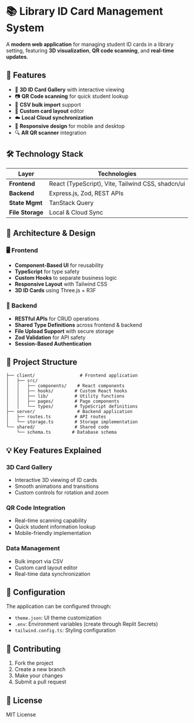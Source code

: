 # 📚 Library ID Card Management System

A **modern web application** for managing student ID cards in a library setting, featuring **3D visualization**, **QR code scanning**, and **real-time updates**.

## 🚀 Features

- 🎴 **3D ID Card Gallery** with interactive viewing
- 📷 **QR Code scanning** for quick student lookup
- 📂 **CSV bulk import** support
- 🎨 **Custom card layout** editor
- ☁️ **Local Cloud synchronization**
- 📱 **Responsive design** for mobile and desktop
- 🔍 **AR QR scanner** integration


## 🛠️ Technology Stack

| Layer        | Technologies |
|--------------|--------------|
| **Frontend** | React (TypeScript), Vite, Tailwind CSS, shadcn/ui |
| **Backend**  | Express.js, Zod, REST APIs |
| **State Mgmt** | TanStack Query | 
| **File Storage** | Local & Cloud Sync |

## 🧠 Architecture & Design

### 🖥️ Frontend
- **Component-Based UI** for reusability
- **TypeScript** for type safety
- **Custom Hooks** to separate business logic
- **Responsive Layout** with Tailwind CSS
- **3D ID Cards** using Three.js + R3F

### 🧰 Backend
- **RESTful APIs** for CRUD operations
- **Shared Type Definitions** across frontend & backend
- **File Upload Support** with secure storage
- **Zod Validation** for API safety
- **Session-Based Authentication**


## 📁 Project Structure

```
├── client/                 # Frontend application
│   ├── src/
│   │   ├── components/    # React components
│   │   ├── hooks/        # Custom React hooks
│   │   ├── lib/          # Utility functions
│   │   ├── pages/        # Page components
│   │   └── types/        # TypeScript definitions
├── server/                # Backend application
│   ├── routes.ts         # API routes
│   └── storage.ts        # Storage implementation
└── shared/               # Shared code
    └── schema.ts        # Database schema
```

## 💡 Key Features Explained

### 3D Card Gallery
- Interactive 3D viewing of ID cards
- Smooth animations and transitions
- Custom controls for rotation and zoom

### QR Code Integration
- Real-time scanning capability
- Quick student information lookup
- Mobile-friendly implementation

### Data Management
- Bulk import via CSV
- Custom card layout editor
- Real-time data synchronization

## 🔧 Configuration

The application can be configured through:
- `theme.json`: UI theme customization
- `.env`: Environment variables (create through Replit Secrets)
- `tailwind.config.ts`: Styling configuration

## 🤝 Contributing

1. Fork the project
2. Create a new branch
3. Make your changes
4. Submit a pull request

## 📝 License

MIT License
